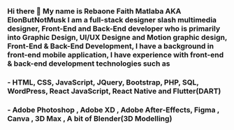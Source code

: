### Hi there 👋 My name is Rebaone Faith Matlaba AKA ElonButNotMusk I am a full-stack designer slash multimedia designer, Front-End and Back-End developer  who is primarily into Graphic Design, UI/UX Designe and Motion graphic design, Front-End & Back-End Development, I have a background in front-end mobile application, I have experience with front-end & back-end development technologies such as 
### - HTML, CSS, JavaScript, JQuery, Bootstrap, PHP, SQL, WordPress, React JavaScript, React Native and Flutter(DART)
### - Adobe Photoshop , Adobe XD , Adobe After-Effects, Figma , Canva , 3D Max , A bit of Blender(3D Modelling)


<!--
**faithseasonsdesign/faithseasonsdesign** is a ✨ _special_ ✨ repository because its `README.md` (this file) appears on your GitHub profile.

Here are some ideas to get you started:

- 🔭 I’m currently a Multimedia Designer and Web Developer Intern at a start-up company in Johannesburg, Rivonia Sandton ...
- 🌱 I’m currently learning/mastering React JavaScript, React Native, Node JavaScript, and UI/UX Design because I believe there is so much to learn as far as technologies and frameworks are concerned ...
- 👯 I’m looking to collaborate on FinTech projects, Hackathons, and any cool stuff that involves design and development...
- 🤔 I’m looking for help with finding a junior position/internship that is aligned with what I do, Web Development and UI/UX design ...
- 💬 Ask me about ...
- 📫 How to reach me: rebaonefaithmatlaba@gmail.com , reebaone faith matlaba on Linkedin ...
- 😄 Pronouns: He/Him ...
- ⚡ Fun fact: I started designing when I was doing grade 7 when I got my first laptop, my aunt's boyfriend at the time was a graphic designer and he installed Adobe Photoshop put tutorials on my laptop, and told me whenever I got bored from playing video games I should try learning some cool stuff he put on my laptop, LOL I remember opening Adobe Photoshop and I was like what is this blank program supposed to do, then I remember he told me to watch the tutorials  ...
-->
